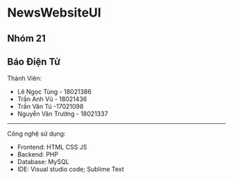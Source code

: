 # NewsWebsiteUI
Nhóm 21
------------
Báo Điện Tử
------------
Thành Viên: 
+ Lê Ngọc Tùng - 18021386
+ Trần Anh Vũ - 18021436
+ Trần Văn Tú -17021098
+ Nguyễn Văn Trường - 18021337

------------
Công nghệ sử dụng:
+ Frontend: HTML CSS JS
+ Backend: PHP
+ Database: MySQL
+ IDE: Visual studio code; Sublime Text
